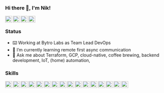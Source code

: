 ### Hi there 👋, I'm Nik!

<a href="https://www.linkedin.com/in/niklas-grebe-5a63a129/">
  <picture>
    <source media="(prefers-color-scheme: dark)" srcset="https://cdn.jsdelivr.net/npm/simple-icons@v13.21.0/icons/linkedin.svg">
    <img align="left" width="22px" alt="Nik on Linkedin" src="https://cdn.jsdelivr.net/npm/simple-icons@v13.21.0/icons/linkedin.svg">
  </picture>
</a>
<a href="https://twitter.com/ThYpHoOn">
  <picture>
    <source media="(prefers-color-scheme: dark)" srcset="https://cdn.simpleicons.org/x/000/fff">
    <img align="left" width="22px" alt="Nik on Twitter" src="https://cdn.simpleicons.org/x/000/000">
  </picture>
</a>
<a href="https://soundcloud.com/thyphoon">
  <picture>
    <source media="(prefers-color-scheme: dark)" srcset="https://cdn.simpleicons.org/soundcloud/000/fff">
    <img align="left" width="22px" alt="Nik on Soundcloud" src="https://cdn.simpleicons.org/soundcloud/000/000">
  </picture>
</a>
<a href="https://steamcommunity.com/id/ThYpHoOn/">
  <picture>
    <source media="(prefers-color-scheme: dark)" srcset="https://cdn.simpleicons.org/steam/000/fff">
    <img align="left" width="22px" alt="Nik on Steam" src="https://cdn.simpleicons.org/steam/000/000">
  </picture>
</a>

<br/>

### Status

- ⌨️ Working at Bytro Labs as Team Lead DevOps
- 🌱 I’m currently learning remote first async communication
- 💬 Ask me about Terraform, GCP, cloud-native, coffee brewing, backend development, IoT, (home) automation, 

### Skills

<picture>
  <source media="(prefers-color-scheme: dark)" srcset="https://cdn.jsdelivr.net/npm/simple-icons@v5/icons/java.svg">
  <img align="left" width="22px" alt="Ansible" src="https://cdn.jsdelivr.net/npm/simple-icons@v5/icons/java.svg">
</picture>
<picture>
  <source media="(prefers-color-scheme: dark)" srcset="https://cdn.simpleicons.org/ansible/000/fff">
  <img align="left" width="22px" alt="Ansible" src="https://cdn.simpleicons.org/ansible/000/000">
</picture>
<picture>
  <source media="(prefers-color-scheme: dark)" srcset="https://cdn.simpleicons.org/docker/000/fff">
  <img align="left" width="22px" alt="Docker" src="https://cdn.simpleicons.org/docker/000/000">
</picture>
<picture>
  <source media="(prefers-color-scheme: dark)" srcset="https://cdn.simpleicons.org/debian/000/fff">
  <img align="left" width="22px" alt="Debian" src="https://cdn.simpleicons.org/debian/000/000">
</picture>
<picture>
  <source media="(prefers-color-scheme: dark)" srcset="https://cdn.simpleicons.org/spring/000/fff">
  <img align="left" width="22px" alt="Spring" src="https://cdn.simpleicons.org/spring/000/000">
</picture>
<picture>
  <source media="(prefers-color-scheme: dark)" srcset="https://cdn.simpleicons.org/angular/000/fff">
  <img align="left" width="22px" alt="Angular" src="https://cdn.simpleicons.org/angular/000/000">
</picture>
<picture>
  <source media="(prefers-color-scheme: dark)" srcset="https://cdn.simpleicons.org/typescript/000/fff">
  <img align="left" width="22px" alt="Typescript" src="https://cdn.simpleicons.org/typescript/000/000">
</picture>
<picture>
  <source media="(prefers-color-scheme: dark)" srcset="https://cdn.simpleicons.org/npm/000/fff">
  <img align="left" width="22px" alt="npm" src="https://cdn.simpleicons.org/npm/000/000">
</picture>
<picture>
  <source media="(prefers-color-scheme: dark)" srcset="https://cdn.simpleicons.org/webpack/000/fff">
  <img align="left" width="22px" alt="Webpack" src="https://cdn.simpleicons.org/webpack/000/000">
</picture>
<picture>
  <source media="(prefers-color-scheme: dark)" srcset="https://cdn.simpleicons.org/googlecloud/000/fff">
  <img align="left" width="22px" alt="googlecloud" src="https://cdn.simpleicons.org/googlecloud/000/000">
</picture>
<picture>
  <source media="(prefers-color-scheme: dark)" srcset="https://cdn.simpleicons.org/jenkins/000/fff">
  <img align="left" width="22px" alt="Jenkins" src="https://cdn.simpleicons.org/jenkins/000/000">
</picture>
<picture>
  <source media="(prefers-color-scheme: dark)" srcset="https://cdn.simpleicons.org/gradle/000/fff">
  <img align="left" width="22px" alt="Gradle" src="https://cdn.simpleicons.org/gradle/000/000">
</picture>
<picture>
  <source media="(prefers-color-scheme: dark)" srcset="https://cdn.simpleicons.org/kubernetes/000/fff">
  <img align="left" width="22px" alt="Kubernetes" src="https://cdn.simpleicons.org/kubernetes/000/000">
</picture>
<picture>
  <source media="(prefers-color-scheme: dark)" srcset="https://cdn.simpleicons.org/helm/000/fff">
  <img align="left" width="22px" alt="Helm" src="https://cdn.simpleicons.org/helm/000/000">
</picture>
<picture>
  <source media="(prefers-color-scheme: dark)" srcset="https://cdn.simpleicons.org/confluence/000/fff">
  <img align="left" width="22px" alt="Confluence" src="https://cdn.simpleicons.org/confluence/000/000">
</picture>
<picture>
  <source media="(prefers-color-scheme: dark)" srcset="https://cdn.simpleicons.org/jira/000/fff">
  <img align="left" width="22px" alt="Jira" src="https://cdn.simpleicons.org/jira/000/000">
</picture>
